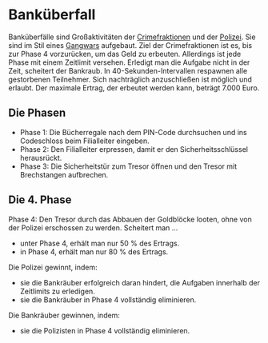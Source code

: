 # Banküberfall

Banküberfälle sind Großaktivitäten der [Crimefraktionen](allgemein.md) und der [Polizei](polizei.md). Sie sind im Stil eines [Gangwars](gangwar.md) aufgebaut.
Ziel der Crimefraktionen ist es, bis zur Phase 4 vorzurücken, um das Geld zu erbeuten. Allerdings ist jede Phase mit einem Zeitlimit versehen. Erledigt man die Aufgabe nicht in der Zeit, scheitert der Bankraub. In 40-Sekunden-Intervallen respawnen alle gestorbenen Teilnehmer. Sich nachträglich anzuschließen ist möglich und erlaubt.
Der maximale Ertrag, der erbeutet werden kann, beträgt 7.000 Euro.

## Die Phasen

* Phase 1: Die Bücherregale nach dem PIN-Code durchsuchen und ins Codeschloss beim Filialleiter eingeben.
* Phase 2: Den Filialleiter erpressen, damit er den Sicherheitsschlüssel herausrückt.
* Phase 3: Die Sicherheitstür zum Tresor öffnen und den Tresor mit Brechstangen aufbrechen.

## Die 4. Phase

Phase 4: Den Tresor durch das Abbauen der Goldblöcke looten, ohne von der Polizei erschossen zu werden.
Scheitert man ...

* unter Phase 4, erhält man nur 50 % des Ertrags.
* in Phase 4, erhält man nur 80 % des Ertrags.

Die Polizei gewinnt, indem:

* sie die Bankräuber erfolgreich daran hindert, die Aufgaben innerhalb der Zeitlimits zu erledigen.
* sie die Bankräuber in Phase 4 vollständig eliminieren.

Die Bankräuber gewinnen, indem:

* sie die Polizisten in Phase 4 vollständig eliminieren.
